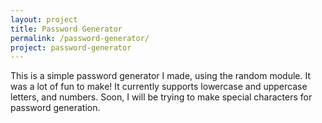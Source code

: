 ```yaml
---
layout: project
title: Password Generator
permalink: /password-generator/
project: password-generator
---
```


This is a simple password generator I made, using the random module.  It was a lot of fun to make!  It currently supports lowercase and uppercase letters, and numbers.  Soon, I will be trying to make special characters for password generation.